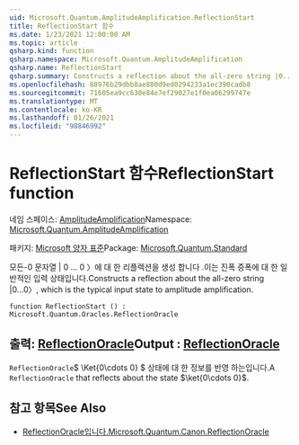 ```yaml
---
uid: Microsoft.Quantum.AmplitudeAmplification.ReflectionStart
title: ReflectionStart 함수
ms.date: 1/23/2021 12:00:00 AM
ms.topic: article
qsharp.kind: function
qsharp.namespace: Microsoft.Quantum.AmplitudeAmplification
qsharp.name: ReflectionStart
qsharp.summary: Constructs a reflection about the all-zero string |0...0〉, which is the typical input state to amplitude amplification.
ms.openlocfilehash: 88976b29dbb8ae880d9ed0294233a1ec390cadb8
ms.sourcegitcommit: 71605ea9cc630e84e7ef29027e1f0ea06299747e
ms.translationtype: MT
ms.contentlocale: ko-KR
ms.lasthandoff: 01/26/2021
ms.locfileid: "98846992"
---
```

# <a name="reflectionstart-function"></a><span data-ttu-id="eaa64-102">ReflectionStart 함수</span><span class="sxs-lookup"><span data-stu-id="eaa64-102">ReflectionStart function</span></span>

<span data-ttu-id="eaa64-103">네임 스페이스: [AmplitudeAmplification](xref:Microsoft.Quantum.AmplitudeAmplification)</span><span class="sxs-lookup"><span data-stu-id="eaa64-103">Namespace: [Microsoft.Quantum.AmplitudeAmplification](xref:Microsoft.Quantum.AmplitudeAmplification)</span></span>

<span data-ttu-id="eaa64-104">패키지: [Microsoft 양자 표준](https://nuget.org/packages/Microsoft.Quantum.Standard)</span><span class="sxs-lookup"><span data-stu-id="eaa64-104">Package: [Microsoft.Quantum.Standard](https://nuget.org/packages/Microsoft.Quantum.Standard)</span></span>


<span data-ttu-id="eaa64-105">모든-0 문자열 | 0 ... 0 〉에 대 한 리플렉션을 생성 합니다 .이는 진폭 증폭에 대 한 일반적인 입력 상태입니다.</span><span class="sxs-lookup"><span data-stu-id="eaa64-105">Constructs a reflection about the all-zero string |0...0〉, which is the typical input state to amplitude amplification.</span></span>

```qsharp
function ReflectionStart () : Microsoft.Quantum.Oracles.ReflectionOracle
```


## <a name="output--reflectionoracle"></a><span data-ttu-id="eaa64-106">출력: [ReflectionOracle](xref:Microsoft.Quantum.Oracles.ReflectionOracle)</span><span class="sxs-lookup"><span data-stu-id="eaa64-106">Output : [ReflectionOracle](xref:Microsoft.Quantum.Oracles.ReflectionOracle)</span></span>

<span data-ttu-id="eaa64-107">`ReflectionOracle`$ \Ket{0\cdots 0} $ 상태에 대 한 정보를 반영 하는입니다.</span><span class="sxs-lookup"><span data-stu-id="eaa64-107">A `ReflectionOracle` that reflects about the state $\ket{0\cdots 0}$.</span></span>

## <a name="see-also"></a><span data-ttu-id="eaa64-108">참고 항목</span><span class="sxs-lookup"><span data-stu-id="eaa64-108">See Also</span></span>

- [<span data-ttu-id="eaa64-109">ReflectionOracle입니다.</span><span class="sxs-lookup"><span data-stu-id="eaa64-109">Microsoft.Quantum.Canon.ReflectionOracle</span></span>](xref:Microsoft.Quantum.Canon.ReflectionOracle)